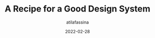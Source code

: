 ---
author: atilafassina
date: 2022-02-28
permalink: false
publisher: smashingmag
tags:
  - design-systems
target_url: https://www.smashingmagazine.com/2022/02/recipe-good-design-system/
title: A Recipe for a Good Design System
---